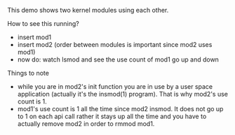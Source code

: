This demo shows two kernel modules using each other.

How to see this running?
- insert mod1
- insert mod2 (order between modules is important since mod2 uses mod1)
- now do: watch lsmod and see the use count of mod1 go up and down

Things to note
- while you are in mod2's init function you are in use by a user space
	application (actually it's the insmod(1) program).
	That is why mod2's use count is 1.
- mod1's use count is 1 all the time since mod2 insmod.
	It does not go up to 1 on each api call rather it stays up all
	the time and you have to actually remove mod2 in order to rmmod
	mod1.
